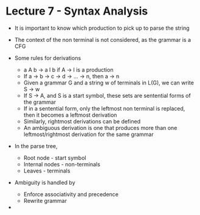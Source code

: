 # Lecture 7 - Syntax Analysis

- It is important to know which production to pick up to parse the string
- The context of the non terminal is not considered, as the grammar is a CFG

- Some rules for derivations
  - a A b -> a l b if A -> l is a production
  - If a -> b -> c -> d -> ... -> n, then a -> n
  - Given a grammar G and a string w of terminals in L(G), we can write S -> w
  - If S -> A, and S is a start symbol, these sets are sentential forms of the grammar
  - If in a sentential form, only the leftmost non terminal is replaced, then it becomes a leftmost derivation
  - Similarly, rightmost derivations can be defined
  - An ambiguous derivation is one that produces more than one leftmost/rightmost derivation for the same grammar

- In the parse tree,
  - Root node - start symbol
  - Internal nodes - non-terminals
  - Leaves - terminals

- Ambiguity is handled by
  - Enforce associativity and precedence
  - Rewrite grammar

- 